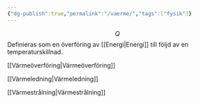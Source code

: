 ```yaml
---
{"dg-publish":true,"permalink":"/vaerme/","tags":["fysik"]}
---
```



$$
Q
$$
Definieras som en överföring av [[Energi\|Energi]] till följd av en temperaturskillnad.

[[Värmeöverföring\|Värmeöverföring]]

[[Värmeledning\|Värmeledning]]

[[Värmestrålning\|Värmestrålning]]


